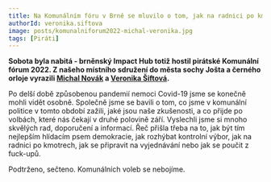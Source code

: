 ```yaml
---
title: Na Komunálním fóru v Brně se mluvilo o tom, jak na radnici po kmotrech
authorId: veronika.siftova
image: posts/komunalniforum2022-michal-veronika.jpg
tags: [Piráti]
---
```


**Sobota byla nabitá - brněnský Impact Hub totiž hostil pirátské Komunální fórum 2022. Z našeho místního sdružení do města sochy Jošta a černého orloje vyrazili [Michal Novák](https://praha8.pirati.cz/lide/michal-novak.html) a [Veronika Šiftová](https://praha8.pirati.cz/lide/veronika-siftova.html).**

Po delší době způsobenou pandemií nemoci Covid-19 jsme se konečně mohli vidět osobně. Společně jsme se bavili o tom, co jsme v komunální politice v tomto období zažili, jaké jsou naše zkušenosti, a co přijde po volbách, které nás čekají v druhé polovině září. Vyslechli jsme si mnoho skvělých rad, doporučení a informací. Řeč přišla třeba na to, jak být tím nejlepším hlídacím psem demokracie, jak rozhýbat kontrolní výbor, jak na radnici po kmotrech, jak se připravit na vyjednávání nebo jak se poučit z fuck-upů. 

Podtrženo, sečteno. Komunálních voleb se nebojíme.

